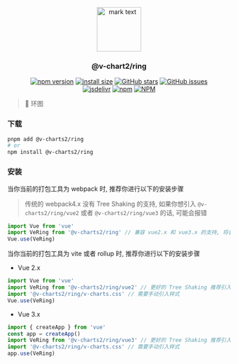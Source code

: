 <p align="center">
<img src="https://raw.githubusercontent.com/denaro-org/v-charts2/main/docs/.vuepress/public/favicon.ico" alt="mark text" width="100" height="100">
</p>

<h3 align="center">@v-chart2/ring</h3>

<p align="center">
  <a href="https://www.npmjs.com/package/@v-charts2/ring" target="_blank"><img alt="npm version" src="https://img.shields.io/npm/v/@v-charts2/ring"></a>
  <a href="https://packagephobia.com/result?p=@v-charts2/ring" target="_blank"><img alt="install size" src="https://packagephobia.now.sh/badge?p=@v-charts2/ring"></a>
  <a href="https://github.com/denaro-org/v-charts2/stargazers" target="_blank"><img alt="GitHub stars" src="https://img.shields.io/github/stars/denaro-org/v-charts2"></a>
  <a href="https://github.com/denaro-org/v-charts2/issues" target="_blank"><img alt="GitHub issues" src="https://img.shields.io/github/issues/denaro-org/v-charts2"></a>
  <br />
<a href="https://www.jsdelivr.com/package/npm/@v-charts2/ring" target="_blank"><img alt="jsdelivr" src="https://data.jsdelivr.com/v1/package/npm/@v-charts2/ring/badge"></a>
  <a href="https://www.npmjs.com/package/@v-charts2/ring" target="_blank"><img alt="npm" src="https://img.shields.io/node/v/@v-charts2/ring"></a>
  <a href="https://github.com/denaro-org/v-charts2/blob/main/LICENSE" target="_blank"><img alt="NPM" src="https://img.shields.io/npm/l/@v-charts2/ring"></a>
</p>

> :tada: 环图

### 下载

```bash
pnpm add @v-charts2/ring
# or
npm install @v-charts2/ring
```

### 安装

当你当前的打包工具为 webpack 时, 推荐你进行以下的安装步骤

> 传统的 webpack4.x 没有 Tree Shaking 的支持, 如果你想引入 `@v-charts2/ring/vue2` 或者 `@v-charts2/ring/vue3` 的话, 可能会报错

```javascript
import Vue from 'vue'
import VeRing from '@v-charts2/ring' // 兼容 vue2.x 和 vue3.x 的支持, 将会自动加载支持 vue2.x 的支持包或者支持 vue3.x 的支持包
Vue.use(VeRing)
```

当你当前的打包工具为 vite 或者 rollup 时, 推荐你进行以下的安装步骤

- Vue 2.x

```javascript
import Vue from 'vue'
import VeRing from '@v-charts2/ring/vue2' // 更好的 Tree Shaking 推荐引入 vue2.x 的专属支持包
import '@v-charts2/ring/v-charts.css' // 需要手动引入样式
Vue.use(VeRing)
```

- Vue 3.x

```javascript
import { createApp } from 'vue'
const app = createApp()
import VeRing from '@v-charts2/ring/vue3' // 更好的 Tree Shaking 推荐引入 vue3.x 的专属支持包
import '@v-charts2/ring/v-charts.css' // 需要手动引入样式
app.use(VeRing)
```
